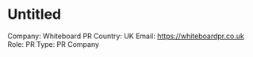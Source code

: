 # Untitled

Company: Whiteboard PR
Country: UK
Email: https://whiteboardpr.co.uk
Role: PR
Type: PR Company